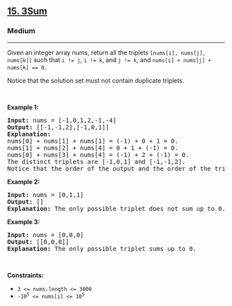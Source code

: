 <h2><a href="https://leetcode.com/problems/3sum/">15. 3Sum</a></h2><h3>Medium</h3><hr><div style="user-select: auto;"><p style="user-select: auto;">Given an integer array nums, return all the triplets <code style="user-select: auto;">[nums[i], nums[j], nums[k]]</code> such that <code style="user-select: auto;">i != j</code>, <code style="user-select: auto;">i != k</code>, and <code style="user-select: auto;">j != k</code>, and <code style="user-select: auto;">nums[i] + nums[j] + nums[k] == 0</code>.</p>

<p style="user-select: auto;">Notice that the solution set must not contain duplicate triplets.</p>

<p style="user-select: auto;">&nbsp;</p>
<p style="user-select: auto;"><strong style="user-select: auto;">Example 1:</strong></p>

<pre style="user-select: auto;"><strong style="user-select: auto;">Input:</strong> nums = [-1,0,1,2,-1,-4]
<strong style="user-select: auto;">Output:</strong> [[-1,-1,2],[-1,0,1]]
<strong style="user-select: auto;">Explanation:</strong> 
nums[0] + nums[1] + nums[1] = (-1) + 0 + 1 = 0.
nums[1] + nums[2] + nums[4] = 0 + 1 + (-1) = 0.
nums[0] + nums[3] + nums[4] = (-1) + 2 + (-1) = 0.
The distinct triplets are [-1,0,1] and [-1,-1,2].
Notice that the order of the output and the order of the triplets does not matter.
</pre>

<p style="user-select: auto;"><strong style="user-select: auto;">Example 2:</strong></p>

<pre style="user-select: auto;"><strong style="user-select: auto;">Input:</strong> nums = [0,1,1]
<strong style="user-select: auto;">Output:</strong> []
<strong style="user-select: auto;">Explanation:</strong> The only possible triplet does not sum up to 0.
</pre>

<p style="user-select: auto;"><strong style="user-select: auto;">Example 3:</strong></p>

<pre style="user-select: auto;"><strong style="user-select: auto;">Input:</strong> nums = [0,0,0]
<strong style="user-select: auto;">Output:</strong> [[0,0,0]]
<strong style="user-select: auto;">Explanation:</strong> The only possible triplet sums up to 0.
</pre>

<p style="user-select: auto;">&nbsp;</p>
<p style="user-select: auto;"><strong style="user-select: auto;">Constraints:</strong></p>

<ul style="user-select: auto;">
	<li style="user-select: auto;"><code style="user-select: auto;">3 &lt;= nums.length &lt;= 3000</code></li>
	<li style="user-select: auto;"><code style="user-select: auto;">-10<sup style="user-select: auto;">5</sup> &lt;= nums[i] &lt;= 10<sup style="user-select: auto;">5</sup></code></li>
</ul>
</div>